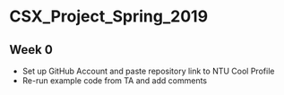 # CSX_Project_Spring_2019

## Week 0
- Set up GitHub Account and paste repository link to NTU Cool Profile
- Re-run example code from TA and add comments
